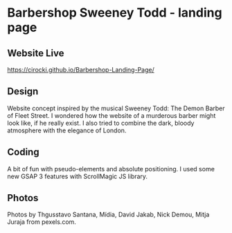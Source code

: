# Barbershop Sweeney Todd - landing page

## Website Live

https://cirocki.github.io/Barbershop-Landing-Page/

## Design

Website concept inspired by the musical Sweeney Todd: The Demon Barber of Fleet Street.
I wondered how the website of a murderous barber might look like, if he really exist.
I also tried to combine the dark, bloody atmosphere with the elegance of London.

## Coding

A bit of fun with pseudo-elements and absolute positioning. I used some new GSAP 3 features with ScrollMagic JS library.

## Photos

Photos by Thgusstavo Santana, Mídia, David Jakab, Nick Demou, Mitja Juraja from pexels.com.
